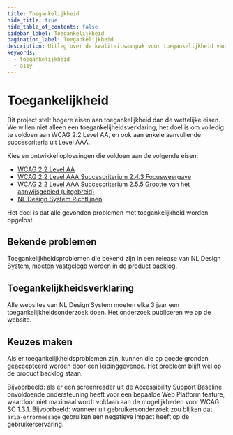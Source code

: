 ```yaml
---
title: Toegankelijkheid
hide_title: true
hide_table_of_contents: false
sidebar_label: Toegankelijkheid
pagination_label: Toegankelijkheid
description: Uitleg over de kwaliteitsaanpak voor toegankelijkheid van NL Design System.
keywords:
  - toegankelijkheid
  - a11y
---
```


# Toegankelijkheid

Dit project stelt hogere eisen aan toegankelijkheid dan de wettelijke eisen. We willen niet alleen een toegankelijheidsverklaring, het doel is om volledig te voldoen aan WCAG 2.2 Level AA, en ook aan enkele aanvullende succescriteria uit Level AAA.

Kies en ontwikkel oplossingen die voldoen aan de volgende eisen:

- [WCAG 2.2 Level AA](https://www.w3.org/Translations/WCAG22-nl/)
- [WCAG 2.2 Level AAA Succescriterium 2.4.3 Focusweergave](https://nldesignsystem.nl/wcag/2.4.13/)
- [WCAG 2.2 Level AAA Succescriterium 2.5.5 Grootte van het aanwijsgebied (uitgebreid)](https://nldesignsystem.nl/wcag/2.5.5/)
- [NL Design System Richtlijnen](https://nldesignsystem.nl/richtlijnen/)

Het doel is dat alle gevonden problemen met toegankelijkheid worden opgelost.

## Bekende problemen

Toegankelijkheidsproblemen die bekend zijn in een release van NL Design System, moeten vastgelegd worden in de product backlog.

## Toegankelijkheidsverklaring

Alle websites van NL Design System moeten elke 3 jaar een toegankelijkheidsonderzoek doen. Het onderzoek publiceren we op de website.

## Keuzes maken

Als er toegankelijkheidsproblemen zijn, kunnen die op goede gronden geaccepteerd worden door een leidinggevende. Het probleem blijft wel op de product backlog staan.

Bijvoorbeeld: als er een screenreader uit de Accessibility Support Baseline onvoldoende ondersteuning heeft voor een bepaalde Web Platform feature, waardoor niet maximaal wordt voldaan aan de mogelijkheden voor WCAG SC 1.3.1. Bijvoorbeeld: wanneer uit gebruikersonderzoek zou blijken dat `aria-errormessage` gebruiken een negatieve impact heeft op de gebruikerservaring.
